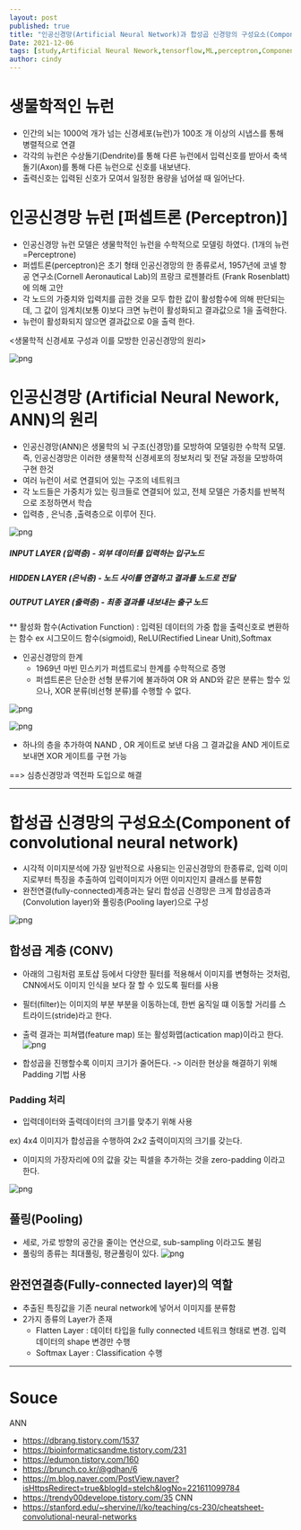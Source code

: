 ```yaml
---
layout: post
published: true
title: "인공신경망(Artificial Neural Network)과 합성곱 신경망의 구성요소(Component of convolutional neural network)"
Date: 2021-12-06
tags: [study,Artificial Neural Nework,tensorflow,ML,perceptron,Component of convolutional neural network]
author: cindy
---
```

# 생물학적인 뉴런
- 인간의 뇌는 1000억 개가 넘는 신경세포(뉴런)가 100조 개 이상의 시냅스를 통해 병렬적으로 연결
- 각각의 뉴런은 수상돌기(Dendrite)를 통해 다른 뉴런에서 입력신호를 받아서 축색돌기(Axon)를 통해 다른 뉴런으로 신호를 내보낸다.
- 출력신호는 입력된 신호가 모여서 일정한 용량을 넘어설 때 일어난다.

# 인공신경망 뉴런 [퍼셉트론 (Perceptron)]
- 인공신경망 뉴런 모델은 생물학적인 뉴런을 수학적으로 모델링 하였다. (1개의 뉴런 =Perceptrone)
- 퍼셉트론(perceptron)은 초기 형태 인공신경망의 한 종류로서, 1957년에 코넬 항공 연구소(Cornell Aeronautical Lab)의 프랑크 로젠블라트 (Frank Rosenblatt)에 의해 고안
- 각 노드의 가중치와 입력치를 곱한 것을 모두 합한 값이 활성함수에 의해 판단되는데, 그 값이 임계치(보통 0)보다 크면 뉴런이 활성화되고 결과값으로 1을 출력한다. 
- 뉴런이 활성화되지 않으면 결과값으로 0을 출력 한다.

<생물학적 신경세포 구성과 이를 모방한 인공신경망의 원리>

![png](/assets/img/Cindy/ann/ANN_2.png)

# 인공신경망 (Artificial Neural Nework, ANN)의 원리
- 인공신경망(ANN)은 생물학의 뇌 구조(신경망)를 모방하여 모델링한 수학적 모델. 즉, 인공신경망은 이러한 생물학적 신경세포의 정보처리 및 전달 과정을 모방하여 구현 한것
- 여러 뉴런이 서로 연결되어 있는 구조의 네트워크
- 각 노드들은 가중치가 있는 링크들로 연결되어 있고, 전체 모델은 가중치를 반복적으로 조정하면서 학습
- 입력층 , 은닉층 ,출력층으로 이루어 진다.

![png](/assets/img/Cindy/ann/ANN_3.png)

##### INPUT LAYER (입력층) - 외부 데이터를 입력하는 입구노드
##### HIDDEN LAYER (은닉층) - 노드 사이를 연결하고 결과를 노드로 전달
##### OUTPUT LAYER (출력층) - 최종 결과를 내보내는 출구 노드

** 활성화 함수(Activation Function) : 입력된 데이터의 가중 합을 출력신호로 변환하는 함수 ex 시그모이드 함수(sigmoid), ReLU(Rectified Linear Unit),Softmax

- 인공신경망의 한계
  - 1969년 마빈 민스키가 퍼셉트로늬 한계를 수학적으로 증명
  - 퍼셉트론은 단순한 선형 분류기에 불과하여 OR 와 AND와 같은 분류는 할수 있으나, XOR 분류(비선형 분류)를 수행할 수 없다.

![png](/assets/img/Cindy/ann/ANN_4.png)

![png](/assets/img/Cindy/ann/ANN_5.png)
  - 하나의 층을 추가하여 NAND , OR 게이트로 보낸 다음 그 결과값을 AND 게이트로 보내면 XOR 게이트를 구현 가능

==> 심층신경망과 역전파 도입으로 해결

---
# 합성곱 신경망의 구성요소(Component of convolutional neural network)
- 시각적 이미지분석에 가장 일반적으로 사용되는 인공신경망의 한종류로, 입력 이미지로부터 특징을 추출하여 입력이미지가 어떤 이미지인지 클래스를 분류함
- 완전연결(fully-connected)계층과는 달리 합성곱 신경망은 크게 합성곱층과(Convolution layer)와 풀링층(Pooling layer)으로 구성 

![png](/assets/img/Cindy/ann/CNN_1.png)

## 합성곱 계층 (CONV)
- 아래의 그림처럼 포토샵 등에서 다양한 필터를 적용해서 이미지를 변형하는 것처럼, CNN에서도 이미지 인식을 보다 잘 할 수 있도록 필터를 사용
- 필터(filter)는 이미지의 부분 부분을 이동하는데, 한번 움직일 떄 이동할 거리를 스트라이드(stride)라고 한다.
- 출력 결과는 피쳐맵(feature map) 또는 활성화맵(actication map)이라고 한다.
![png](/assets/img/Cindy/ann/CNN_0.png)

- 합성곱을 진행할수록 이미지 크기가 줄어든다. -> 이러한 현상을 해결하기 위해 Padding 기법 사용
  
### Padding 처리
- 입력데이터와 출력데이터의 크기를 맞추기 위해 사용

ex) 4x4 이미지가 합성곱을 수행하여 2x2 출력이미지의 크기를 갖는다.
- 이미지의 가장자리에 0의 값을 갖는 픽셀을 추가하는 것을 zero-padding 이라고 한다.
  
![png](/assets/img/Cindy/ann/CNN_3.png)

## 풀링(Pooling)
- 세로, 가로 방향의 공간을 줄이는 연산으로, sub-sampling 이라고도 불림
- 풀링의 종류는 최대풀링, 평균풀링이 있다.
![png](/assets/img/Cindy/ann/CNN_4.png)

## 완전연결층(Fully-connected layer)의 역할
- 추출된 특징값을 기존 neural network에 넣어서 이미지를 분류함
- 2가지 종류의 Layer가 존재
  - Flatten Layer : 데이터 타입을 fully connected 네트워크 형태로 변경. 입력데이터의 shape 변경만 수행
  - Softmax Layer : Classification 수행

---
# Souce
ANN
- https://dbrang.tistory.com/1537
- https://bioinformaticsandme.tistory.com/231
- https://edumon.tistory.com/160
- https://brunch.co.kr/@gdhan/6
- https://m.blog.naver.com/PostView.naver?isHttpsRedirect=true&blogId=stelch&logNo=221611099784
- https://trendy00develope.tistory.com/35
CNN
- https://stanford.edu/~shervine/l/ko/teaching/cs-230/cheatsheet-convolutional-neural-networks
